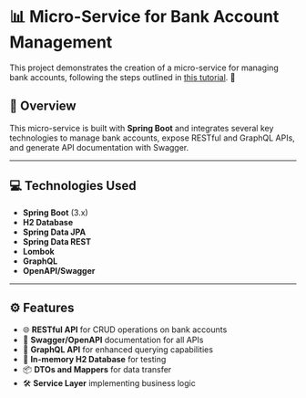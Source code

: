 # 📊 Micro-Service for Bank Account Management
This project demonstrates the creation of a micro-service for managing bank accounts, following the steps outlined in [this tutorial](https://www.youtube.com/watch?v=2-qIoZcvhAw). 🚀

## 📝 Overview
This micro-service is built with **Spring Boot** and integrates several key technologies to manage bank accounts, expose RESTful and GraphQL APIs, and generate API documentation with Swagger.

---

## 💻 Technologies Used
- **Spring Boot** (3.x)
- **H2 Database**
- **Spring Data JPA**
- **Spring Data REST**
- **Lombok**
- **GraphQL**
- **OpenAPI/Swagger**

---

## ⚙️ Features
- 🌐 **RESTful API** for CRUD operations on bank accounts
- 📑 **Swagger/OpenAPI** documentation for all APIs
- 🧩 **GraphQL API** for enhanced querying capabilities
- 💾 **In-memory H2 Database** for testing
- 📦 **DTOs and Mappers** for data transfer
- 🛠️ **Service Layer** implementing business logic
